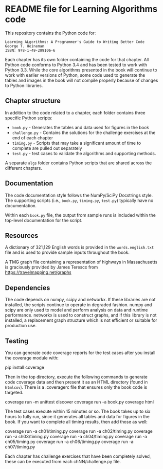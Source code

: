 # README file for Learning Algorithms code

This repository contains the Python code for:

	Learning ALgorithms: A Programmer's Guide to Writing Better Code
	George T. Heineman
	ISBN: 978-1-49-209106-6
	
Each chapter has its own folder containing the code for that chapter.
All Python code conforms to Python 3.4 and has been tested to work
with Python 3.3. While the core algorithms presented in the book
will continue to work with earlier versions of Python, some code used
to generate the tables and images in the book will not compile properly
because of changes to Python libraries.

## Chapter structure

In addition to the code related to a chapter, each folder contains three 
specific Python scripts:

* `book.py` - Generates the tables and data used for figures in the book
* `challenge.py` - Contains the solutions for the challenge exercises at
                 the end of each chapter
* `timing.py` - Scripts that may take a significant amount of time to 
              complete are pulled out separately
* `test.py` - test cases to validate the algorithms and supporting methods.

A separate `algs` folder contains Python scripts that are shared across
the different chapters.

## Documentation

The code documentation style follows the NumPy/SciPy Docstrings style. The
supporting scripts (i.e., `book.py`, `timing.py`, `test.py`) typically have no
documentation.

Within each `book.py` file, the output from sample runs is included within 
the top-level documentation for the script.

## Resources

A dictionary of 321,129 English words is provided in the `words.english.txt` 
file and is used to provide sample inputs throughout the book.

A TMG graph file containing a representation of highways in Massachusetts is 
graciously provided by James Teresco from https://travelmapping.net/graphs

## Dependencies

The code depends on numpy, scipy and networkx. If these libraries are
not installed, the scripts continue to operate in degraded fashion. 
numpy and scipy are only used to model and perform analysis on data 
and runtime performance. networkx is used to construct graphs, and if 
this library is not installed, a replacement graph structure which 
is not efficient or suitable for production use.

## Testing

You can generate code coverage reports for the test cases after you install
the coverage module with:

  pip install coverage

Then in the top directory, execute the following commands to generate code
coverage data and then present it as an HTML directory (found in `htmlcov`).
There is a .coveragerc file that ensures only the book code is targeted.

  coverage run -m unittest discover
  coverage run -a book.py
  coverage html

The test cases execute within 15 minutes or so. The book takes up to six hours
to fully run, since it generates all tables and data for figures in the book.
If you want to complete all timing results, then add those as well:

  coverage run -a ch01/timing.py
  coverage run -a ch02/timing.py
  coverage run -a ch03/timing.py
  coverage run -a ch04/timing.py
  coverage run -a ch05/timing.py
  coverage run -a ch06/timing.py
  coverage run -a ch07/timing.py

  Each chapter has challenge exercises that have been completely solved, these
  can be executed from each chNN/challenge.py file.
  